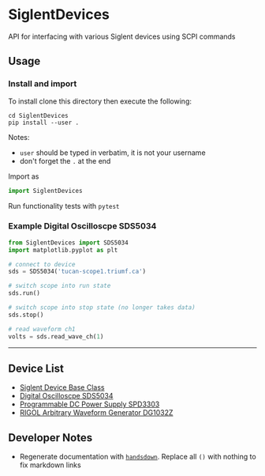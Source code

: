 # SiglentDevices
API for interfacing with various Siglent devices using SCPI commands

## Usage

### Install and import

To install clone this directory then execute the following: 

```
cd SiglentDevices
pip install --user .
```

Notes: 
* `user` should be typed in verbatim, it is not your username
* don't forget the `.` at the end

Import as

```python
import SiglentDevices
```

Run functionality tests with `pytest`

### Example Digital Oscilloscpe SDS5034

```python
from SiglentDevices import SDS5034
import matplotlib.pyplot as plt

# connect to device
sds = SDS5034('tucan-scope1.triumf.ca')

# switch scope into run state
sds.run()

# switch scope into stop state (no longer takes data)
sds.stop()

# read waveform ch1
volts = sds.read_wave_ch(1)
```
---

## Device List

* [Siglent Device Base Class](docs/SiglentDevices/SiglenBase.md)
* [Digital Oscilloscpe SDS5034](docs/SiglentDevices/SDS5034.md)
* [Programmable DC Power Supply SPD3303](docs/SiglentDevices/SPD3303.md)
* [RIGOL Arbitrary Waveform Generator DG1032Z](docs/SiglentDevices/RIGOL_DG1032Z.md)


## Developer Notes

* Regenerate documentation with [`handsdown`](https://github.com/vemel/handsdown). Replace all `()` with nothing to fix markdown links

